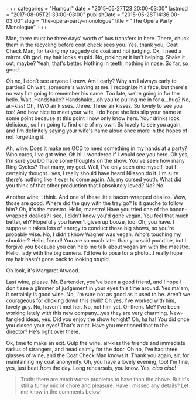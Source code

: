 +++
categories = "Humour"
date = "2015-05-27T23:20:00-03:00"
lastmod = "2017-08-05T21:33:00-03:00"
publishDate = "2015-05-28T14:36:00-03:00"
slug = "the-opera-party-monologue"
title = "The Opera Party Monologue"
+++

Man, there must be three days' worth of bus transfers in here. There, chuck them in the recycling before coat check sees you. Yes, thank you, Coat Check Man, for taking my raggedy old coat and not judging. Ok, I need a mirror. Oh god, my hair looks stupid. No, poking at it isn't helping. Shake it out, maybe? Yeah, that's better. Nothing in teeth, nothing in nose. So far, so good.

Oh no, I don't see anyone I know. Am I early? Why am I always early to parties? Oh wait, someone's waving at me. I recognize his face, but there's no way I'm going to remember his name. Too late, we're going in for the hello. Wait. Handshake? Handshake...oh you're pulling me in for a...hug? No, air-kiss! Oh, TWO air kisses...three. Three air kisses. So lovely to see you too! And how nice to meet your wife, I do hope she lets slip your name at some point because at this point I now only know hers. Your drinks look delicious, so I'm going to find one of my own. So lovely to see you again, and I'm definitely saying your wife's name aloud once more in the hopes of not forgetting it.

Ah, wine. Does it make me OCD to need something in my hands at a party? Who cares, I've got wine. Oh hi! I wondered if I would see you here. Oh yes, I'm sure you DO have some thoughts on the show. You've seen how many Ring Cycles? That many, my god. Well, I've only seen one myself, but I certainly thought...yes, I really should have heard Nilsson do it. I'm sure there's nothing like it ever to come again. Ah, my cursed youth. What did you think of that other production that I absolutely loved? No? No.

Another wine, I think. And one of these little bacon-wrapped dealios. Wow, those are good. Where did the guy with the tray go? Is it gauche to follow him? Oh, it's the maestro. Hello, maestro! Have you tried one of the bacon-wrapped dealios? I see, I didn't know you'd gone vegan. You feel that much better, eh? Hopefully you haven't given up booze, too! Oh, you have. I suppose it takes lots of energy to conduct those big shows, so you're probably wise. No, I didn't know Wagner was vegan. Who's touching my shoulder? Hello, friend! You are so much later than you said you'd be, but I forgive you because you can help me talk about veganism with the maestro. Hello, lady with the big camera. I'd love to pose for a photo...I really hope my hair hasn't gone back to looking stupid.

Oh look, it's Margaret Atwood.

Last wine, please. Mr. Bartender, you've been a good friend, and I hope I don't see a glimmer of judgement in your eyes this time around. Yes ma'am, it certainly is good wine. No, I'm sure not as good as it used to be. Aren't we courageous for choking down this swill? Oh yes, I've worked with him, lovely guy. No, haven't met her. No, not him yet. Or them. Me? I've been working lately with this new company...yes they are very charming. New-fangled ideas, yes. Did you enjoy the show tonight? Oh, ha ha! You did once you closed your eyes! That's a riot. Have you mentioned that to the director? He's right over there.

Ok, time to make an exit. Gulp the wine, air-kiss the friends and immediate radius of strangers, and head calmly for the door. Oh no, I've had three glasses of wine, and the Coat Check Man knows it. Thank you again, sir, for maintaining my coat anonymity. Oh, you have a lovely evening, too! I'm fine, yes, just beat from the day. Long rehearsals, you know. Yes, *ciao ciao*!

> Truth: there are *much* worse problems to have than the above. But it's still a funny mix of chore and pleasure. Have I missed any details? Let me know in the comments below!
